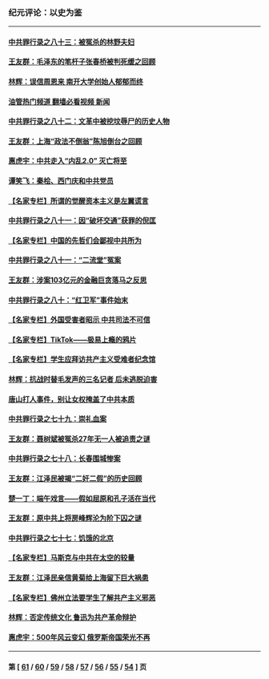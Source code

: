 ### 纪元评论：以史为鉴
---
#### [中共罪行录之八十三：被冤杀的林野夫妇](../../pages/nsc1028/n13789020.md?07280330) 
#### [王友群：毛泽东的笔杆子张春桥被判死缓之回顾](../../pages/nsc1028/n13787500.md?07280330) 
#### [林辉：误信周恩来 南开大学创始人郁郁而终](../../pages/nsc1028/n13786021.md?07280330) 
#### [油管热门频道 翻墙必看视频 新闻](ok?07280330)
#### [中共罪行录之八十二：文革中被挖坟辱尸的历史人物](../../pages/nsc1028/n13785139.md?07280330) 
#### [王友群：上海“政法不倒翁”陈旭倒台之回顾](../../pages/nsc1028/n13778787.md?07280330) 
#### [惠虎宇：中共走入“内乱2.0” 灭亡将至](../../pages/nsc1028/n13778194.md?07280330) 
#### [谭笑飞：秦桧、西门庆和中共党员](../../pages/nsc1028/n13778191.md?07280330) 
#### [【名家专栏】所谓的觉醒资本主义是左翼谎言](../../pages/nsc1028/n13777457.md?07280330) 
#### [中共罪行录之八十一：因“破坏交通”获罪的倪匡](../../pages/nsc1028/n13777594.md?07280330) 
#### [【名家专栏】中国的先哲们会鄙视中共所为](../../pages/nsc1028/n13772913.md?07280330) 
#### [中共罪行录之八十一：“二流堂”冤案](../../pages/nsc1028/n13772788.md?07280330) 
#### [王友群：涉案103亿元的金融巨贪落马之反思](../../pages/nsc1028/n13772297.md?07280330) 
#### [中共罪行录之八十：“红卫军”事件始末](../../pages/nsc1028/n13769101.md?07280330) 
#### [【名家专栏】外国受害者昭示 中共司法不可信](../../pages/nsc1028/n13767326.md?07280330) 
#### [【名家专栏】TikTok——极易上瘾的鸦片](../../pages/nsc1028/n13766769.md?07280330) 
#### [【名家专栏】学生应拜访共产主义受难者纪念馆](../../pages/nsc1028/n13762812.md?07280330) 
#### [林辉：抗战时替毛发声的三名记者 后未逃脱迫害](../../pages/nsc1028/n13761727.md?07280330) 
#### [唐山打人事件，别让女权掩盖了中共本质](../../pages/nsc1028/n13757588.md?07280330) 
#### [中共罪行录之七十九：崇礼血案](../../pages/nsc1028/n13757521.md?07280330) 
#### [王友群：聂树斌被冤杀27年无一人被追责之谜](../../pages/nsc1028/n13757410.md?07280330) 
#### [中共罪行录之七十八：长春围城惨案](../../pages/nsc1028/n13753340.md?07280330) 
#### [王友群：江泽民被揭“二奸二假”的历史回顾](../../pages/nsc1028/n13752541.md?07280330) 
#### [楚一丁：端午戏言——假如屈原和孔子活在当代](../../pages/nsc1028/n13751814.md?07280330) 
#### [王友群：原中共上将房峰辉沦为阶下囚之谜](../../pages/nsc1028/n13746271.md?07280330) 
#### [中共罪行录之七十七：饥饿的北京](../../pages/nsc1028/n13742533.md?07280330) 
#### [【名家专栏】马斯克与中共在太空的较量](../../pages/nsc1028/n13741595.md?07280330) 
#### [王友群：江泽民亲信黄菊给上海留下巨大祸患](../../pages/nsc1028/n13738097.md?07280330) 
#### [【名家专栏】佛州立法要学生了解共产主义邪恶](../../pages/nsc1028/n13739214.md?07280330) 
#### [林辉：否定传统文化 鲁迅为共产革命辩护](../../pages/nsc1028/n13738481.md?07280330) 
#### [惠虎宇：500年风云变幻 俄罗斯帝国荣光不再](../../pages/nsc1028/n13738652.md?07280330) 

---
#### 第 [ [61](./61.md?07280330) / [60](./60.md?07280330) / [59](./59.md?07280330) / [58](./58.md?07280330) / [57](./57.md?07280330) / [56](./56.md?07280330) / [55](./55.md?07280330) / [54](./54.md?07280330) ] 页
